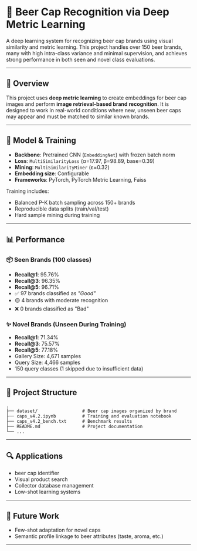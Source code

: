 
# 🍻 Beer Cap Recognition via Deep Metric Learning

A deep learning system for recognizing beer cap brands using visual similarity and metric learning. This project handles over 150 beer brands, many with high intra-class variance and minimal supervision, and achieves strong performance in both seen and novel class evaluations.

---

## 🚀 Overview

This project uses **deep metric learning** to create embeddings for beer cap images and perform **image retrieval-based brand recognition**. It is designed to work in real-world conditions where new, unseen beer caps may appear and must be matched to similar known brands.

---

## 🧠 Model & Training

- **Backbone**: Pretrained CNN (`EmbeddingNet`) with frozen batch norm  
- **Loss**: `MultiSimilarityLoss` (α=17.97, β=98.89, base=0.39)  
- **Mining**: `MultiSimilarityMiner` (ε=0.32)  
- **Embedding size**: Configurable  
- **Frameworks**: PyTorch, PyTorch Metric Learning, Faiss

Training includes:
- Balanced P-K batch sampling across 150+ brands
- Reproducible data splits (train/val/test)
- Hard sample mining during training

---

## 📊 Performance

### 📦 Seen Brands (100 classes)
- **Recall@1**: 95.76%  
- **Recall@3**: 96.35%  
- **Recall@5**: 96.71%  
- ✅ 97 brands classified as *"Good"*
- 🟡 4 brands with moderate recognition
- ❌ 0 brands classified as "Bad"

### ✨ Novel Brands (Unseen During Training)
- **Recall@1**: 71.34%  
- **Recall@3**: 75.57%  
- **Recall@5**: 77.18%  
- Gallery Size: 4,671 samples  
- Query Size: 4,466 samples  
- 150 query classes (1 skipped due to insufficient data)

---

## 📁 Project Structure

```
.
├── dataset/                 # Beer cap images organized by brand
├── caps_v4.2.ipynb          # Training and evaluation notebook
├── caps_v4.2_bench.txt      # Benchmark results
├── README.md                # Project documentation
└── ...
```

---

## 🔍 Applications

- beer cap identifier
- Visual product search
- Collector database management
- Low-shot learning systems

---

## 📌 Future Work
  
- Few-shot adaptation for novel caps  
- Semantic profile linkage to beer attributes (taste, aroma, etc.)

---
